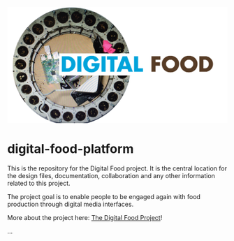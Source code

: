 ![alt text](https://raw.githubusercontent.com/dp50mm/digital-food-platform/master/images/project-title.png "Digital Food")

# digital-food-platform
This is the repository for the Digital Food project. It is the central location for the design files, documentation, collaboration and any other information related to this project.

The project goal is to enable people to be engaged again with food production through digital media interfaces.

More about the project here:
[The Digital Food Project](https://github.com/dp50mm/digital-food-platform/wiki/Digital-Food-Project)!


...

#

